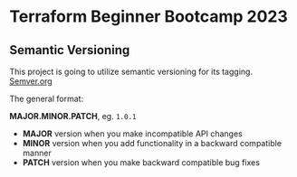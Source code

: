 # Terraform Beginner Bootcamp 2023

## Semantic Versioning

This project is going to utilize semantic versioning for its tagging.
[Semver.org](https://semver.org/)

The general format:

**MAJOR.MINOR.PATCH**, eg. `1.0.1`

- **MAJOR** version when you make incompatible API changes
- **MINOR** version when you add functionality in a backward compatible manner
- **PATCH** version when you make backward compatible bug fixes
